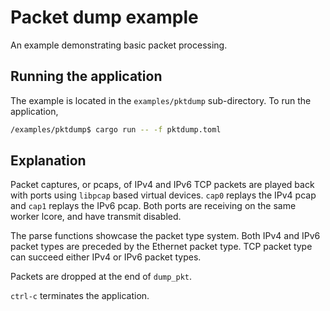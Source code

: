 # Packet dump example

An example demonstrating basic packet processing.

## Running the application

The example is located in the `examples/pktdump` sub-directory. To run the application,

```bash
/examples/pktdump$ cargo run -- -f pktdump.toml
```

## Explanation

Packet captures, or pcaps, of IPv4 and IPv6 TCP packets are played back with ports using `libpcap` based virtual devices. `cap0` replays the IPv4 pcap and `cap1` replays the IPv6 pcap. Both ports are receiving on the same worker lcore, and have transmit disabled.

The parse functions showcase the packet type system. Both IPv4 and IPv6 packet types are preceded by the Ethernet packet type. TCP packet type can succeed either IPv4 or IPv6 packet types.

Packets are dropped at the end of `dump_pkt`.

`ctrl-c` terminates the application.
